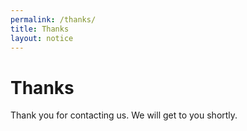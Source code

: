 ```yaml
---
permalink: /thanks/
title: Thanks
layout: notice
---
```

# Thanks

Thank you for contacting us. We will get to you shortly.
